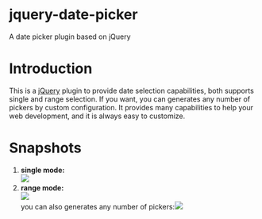 jquery-date-picker
==================

A date picker plugin based on jQuery

Introduction
============
This is a [jQuery](http://jquery.com/) plugin to provide date selection  capabilities, both supports single and range selection. If you want, you can generates any number of pickers by custom configuration. It provides many capabilities to help your web development, and it is always easy to customize.

Snapshots
===========
1. __single mode:__   
<img src="http://img02.taobaocdn.com/imgextra/i2/855442686/TB2yoQGbpXXXXXTXXXXXXXXXXXX_!!855442686.png"></img>   
2. __range mode:__   
<img  src="http://img02.taobaocdn.com/imgextra/i2/855442686/TB23G3AbpXXXXcXXXXXXXXXXXXX_!!855442686.png"></img>   
you can also generates any number of pickers:<img src="http://img04.taobaocdn.com/imgextra/i4/855442686/TB2N8cBbpXXXXbMXXXXXXXXXXXX_!!855442686.png"></img>
